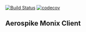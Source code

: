 [![Build Status](https://travis-ci.org/dragisak/aerospike-monix.svg?branch=master)](https://travis-ci.org/dragisak/aerospike-monix) [![codecov](https://codecov.io/gh/dragisak/aerospike-monix/branch/master/graph/badge.svg)](https://codecov.io/gh/dragisak/aerospike-monix)

## Aerospike Monix Client


